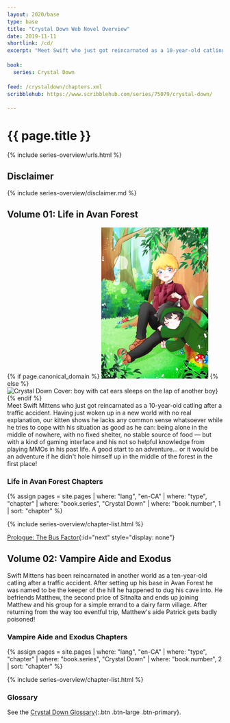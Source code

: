 ```yaml
---
layout: 2020/base
type: base
title: "Crystal Down Web Novel Overview"
date: 2019-11-11
shortlink: /cd/
excerpt: "Meet Swift who just got reincarnated as a 10-year-old catling after a traffic accident. Having just woken up in a new world with no real explanation, our kitten shows he lacks any common sense whatsoever…"

book:
  series: Crystal Down

feed: /crystaldown/chapters.xml
scribblehub: https://www.scribblehub.com/series/75079/crystal-down/

---
```

<script type="application/ld+json">
{
  "@context": "https://schema.org",
  "@type": "BreadcrumbList",
  "itemListElement": [{
    "@type": "ListItem",
    "position": 0,
    "name": "{{ site.title }}",
    "item": "{{ "/" | absolute_url }}"
  }, {
    "@type": "ListItem",
    "position": 1,
    "name": "Crystal Down",
    "item": "{{ "/crystaldown/" | absolute_url }}"
  }]
}
</script>

<!-- markdownlint-disable MD025 -->
# {{ page.title }}

{% include series-overview/urls.html %}

## Disclaimer

{% include series-overview/disclaimer.md %}

## Volume&nbsp;01: Life&nbsp;in&nbsp;Avan&nbsp;Forest

<script type="application/ld+json">
{
  "@context": "https://schema.org",
  "@type": "Book",
  "url": "{{ page.url | absolute_url }}#volume01-lifeinavanforest",
  "name": "{{ site.book.series }} 1: Life in Avan Forest",
  "position": "1",
  "copyrightYear": "2019-2020",
  "inLanguage": "en-CA",
  "author": {
    "@type": "Person", {% assign author = site.data.staff | where: "id", page.author | last %}
    "name": "{{ author.name }}",
    "url": "{{ author.url }}"
  },
  "publisher": {
    "@type": "Person",
    "name": "{{ author.name }}",
    "url": "{{ author.url }}"
  }
}
</script>

<!-- markdownlint-disable MD033 -->
<div class="row">
<div class="col-12 col-md-3">
{% if page.canonical_domain %}
<img src="thumbnail.jpg" alt="Crystal Down Cover: boy with cat ears sleeps on the lap of another boy">
{% else %}
<img src="{{ page.path | replace: 'index.md', '/thumbnail.jpg' | prepend: '/' | prepend: site.static_url | absolute_url }}" alt="Crystal Down Cover: boy with cat ears sleeps on the lap of another boy">}
{% endif %}
</div>
<div class="col-12 col-md-9">
Meet Swift Mittens who just got reincarnated as a 10-year-old catling after a traffic accident.
Having just woken up in a new world with no real explanation, our kitten shows he lacks any common sense whatsoever while he tries to cope with his situation as good as he can: being alone in the middle of nowhere, with no fixed shelter, no stable source of food — but with a kind of gaming interface and his not so helpful knowledge from playing MMOs in his past life.
A good start to an adventure… or it would be an adventure if he didn't hole himself up in the middle of the forest in the first place!

<h3 class="mt-3"> Life in Avan Forest Chapters</h3>

{% assign pages = site.pages
  | where: "lang", "en-CA"
  | where: "type", "chapter"
  | where: "book.series", "Crystal Down"
  | where: "book.number", 1
  | sort: "chapter" %}

{% include series-overview/chapter-list.html %}
</div>
</div>
<!-- markdownlint-enable MD033 -->

[Prologue: The Bus Factor](./01-life-in-avan-forest/00-prologue-the-bus-factor/){:id="next" style="display: none"}

## Volume&nbsp;02: Vampire&nbsp;Aide&nbsp;and&nbsp;Exodus

<script type="application/ld+json">
{
  "@context": "https://schema.org",
  "@type": "Book",
  "url": "{{ page.url | absolute_url }}#volume02-vampireaideandexodus",
  "name": "{{ site.book.series }} 2: Vampire Aide and Exodus",
  "position": "1",
  "copyrightYear": "2020",
  "inLanguage": "en-CA",
  "author": {
    "@type": "Person", {% assign author = site.data.staff | where: "id", page.author | last %}
    "name": "{{ author.name }}",
    "url": "{{ author.url }}"
  },
  "publisher": {
    "@type": "Person",
    "name": "{{ author.name }}",
    "url": "{{ author.url }}"
  }
}
</script>

Swift Mittens has been reincarnated in another world as a ten-year-old catling after a traffic accident.
After setting up his base in Avan Forest he was named to be the keeper of the hill he happened to dug his cave into.
He befriends Matthew, the second price of Sitnalta and ends up joining Matthew and his group for a simple errand to a dairy farm village.
After returning from the way too eventful trip, Matthew's aide Patrick gets badly poisoned!

### Vampire Aide and Exodus Chapters

{% assign pages = site.pages
  | where: "lang", "en-CA"
  | where: "type", "chapter"
  | where: "book.series", "Crystal Down"
  | where: "book.number", 2
  | sort: "chapter" %}

{% include series-overview/chapter-list.html %}

### Glossary

See the [Crystal Down Glossary](./glossary/){:.btn .btn-large .btn-primary}.
